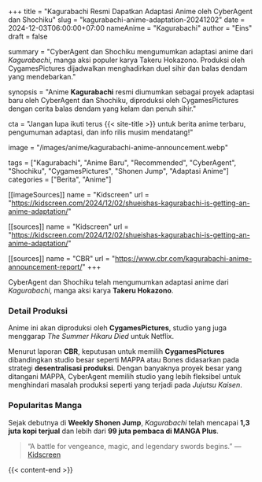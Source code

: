 +++
title = "Kagurabachi Resmi Dapatkan Adaptasi Anime oleh CyberAgent dan Shochiku"
slug = "kagurabachi-anime-adaptation-20241202"
date = 2024-12-03T06:00:00+07:00
nameAnime = "Kagurabachi"
author = "Eins"
draft = false

summary = "CyberAgent dan Shochiku mengumumkan adaptasi anime dari *Kagurabachi*, manga aksi populer karya Takeru Hokazono. Produksi oleh CygamesPictures dijadwalkan menghadirkan duel sihir dan balas dendam yang mendebarkan."

synopsis = "Anime <strong>Kagurabachi</strong> resmi diumumkan sebagai proyek adaptasi baru oleh CyberAgent dan Shochiku, diproduksi oleh CygamesPictures dengan cerita balas dendam yang kelam dan penuh sihir."

cta = "Jangan lupa ikuti terus {{< site-title >}} untuk berita anime terbaru, pengumuman adaptasi, dan info rilis musim mendatang!"

image = "/images/anime/kagurabachi-anime-announcement.webp"

tags = ["Kagurabachi", "Anime Baru", "Recommended", "CyberAgent", "Shochiku", "CygamesPictures", "Shonen Jump", "Adaptasi Anime"]
categories = ["Berita", "Anime"]

[[imageSources]]
name = "Kidscreen"
url = "https://kidscreen.com/2024/12/02/shueishas-kagurabachi-is-getting-an-anime-adaptation/"

[[sources]]
name = "Kidscreen"
url = "https://kidscreen.com/2024/12/02/shueishas-kagurabachi-is-getting-an-anime-adaptation/"

[[sources]]
name = "CBR"
url = "https://www.cbr.com/kagurabachi-anime-announcement-report/"
+++


CyberAgent dan Shochiku telah mengumumkan adaptasi anime dari *Kagurabachi*, manga aksi karya **Takeru Hokazono**.

### **Detail Produksi**
Anime ini akan diproduksi oleh **CygamesPictures**, studio yang juga menggarap *The Summer Hikaru Died* untuk Netflix.

Menurut laporan **CBR**, keputusan untuk memilih **CygamesPictures** dibandingkan studio besar seperti MAPPA atau Bones didasarkan pada strategi **desentralisasi produksi**. Dengan banyaknya proyek besar yang ditangani MAPPA, CyberAgent memilih studio yang lebih fleksibel untuk menghindari masalah produksi seperti yang terjadi pada *Jujutsu Kaisen*.

### **Popularitas Manga**
Sejak debutnya di **Weekly Shonen Jump**, *Kagurabachi* telah mencapai **1,3 juta kopi terjual** dan lebih dari **99 juta pembaca di MANGA Plus**.

> “A battle for vengeance, magic, and legendary swords begins.”
> — [Kidscreen](https://kidscreen.com/2024/12/02/shueishas-kagurabachi-is-getting-an-anime-adaptation/)


{{< content-end >}}